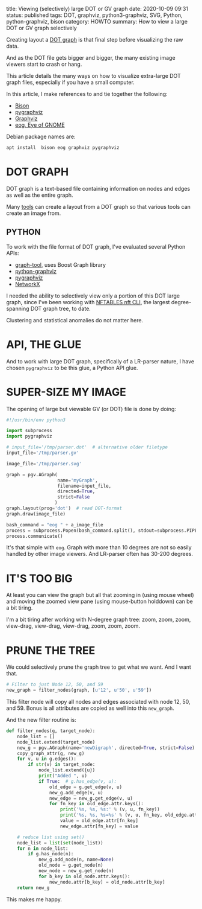 title: Viewing (selectively) large DOT or GV graph
date: 2020-10-09 09:31
status: published
tags: DOT, graphviz, python3-graphviz, SVG, Python, python-graphviz, bison
category: HOWTO
summary: How to view a large DOT or GV graph selectively

Creating layout a 
[DOT graph](https://en.wikipedia.org/wiki/DOT_\(graph_description_language\))
is that final step before visualizing the raw data.

And as the DOT file gets bigger and bigger, the many existing image viewers 
start to crash or hang.

This article details the many ways on how to visualize extra-large 
DOT graph files, especially if you have a small computer.

In this article, I make references to and tie together the following:

* [Bison](https://www.gnu.org/software/bison/)
* [pygraphviz](https://pygraphviz.github.io/)
* [Graphviz](https://en.wikipedia.org/wiki/Graphviz)
* [eog, Eye of GNOME](https://gitlab.gnome.org/GNOME/eog)

Debian package names are:
```bash
apt install  bison eog graphviz pygraphviz
```

DOT GRAPH
=========
DOT graph is a text-based file containing information on nodes and edges
as well as the entire graph.

Many
[tools](https://en.wikipedia.org/wiki/DOT_(graph_description_language)#Layout_programs) 
can create a layout from a DOT graph so that various tools can
create an image from.


PYTHON
------

To work with the file format of DOT graph, I've evaluated several Python APIs:
* [graph-tool](https://en.wikipedia.org/wiki/Graph-tool), uses Boost Graph
  library
* [python-graphviz](https://github.com/xflr6/graphviz)
* [pygraphviz](https://pygraphviz.github.io/)
* [NetworkX](https://networkx.github.io/)

I needed the ability to 
selectively view only a portion of this DOT large graph,
since I've been working with 
[NFTABLES nft CLI](https://wiki.nftables.org/),
the largest degree-spanning DOT graph tree, to date.

Clustering and statistical anomalies do not matter here.

API, THE GLUE
=============
And to work with large DOT graph, specifically of a LR-parser nature, 
I have chosen `pygraphviz` to be this glue, a Python API glue.

SUPER-SIZE MY IMAGE
===================
The opening of large but viewable GV (or DOT) file is done by doing:
```python
#!/usr/bin/env python3

import subprocess
import pygraphviz

# input_file='/tmp/parser.dot'  # alternative older filetype
input_file='/tmp/parser.gv'

image_file='/tmp/parser.svg'

graph = pgv.AGraph(
                   name='myGraph', 
                   filename=input_file, 
                   directed=True, 
                   strict=False
                  )
graph.layout(prog='dot')  # read DOT-format
graph.draw(image_file)

bash_command = "eog " + a_image_file
process = subprocess.Popen(bash_command.split(), stdout=subprocess.PIPE)
process.communicate()
```

It's that simple with `eog`.  Graph with more than 10 degrees are not so easily 
handled by other image viewers.  And LR-parser often has 30-200 degrees.

IT'S TOO BIG
============
At least you can view the graph but all that zooming in (using mouse wheel)
and moving the zoomed view pane (using mouse-button holddown) can be
a bit tiring.  

I'm a bit tiring after working with N-degree graph tree:
zoom, zoom, zoom, view-drag, view-drag, view-drag, zoom, zoom, zoom.

PRUNE THE TREE
==============
We could selectively prune the graph tree to get what we want.  And I want 
that.

```python
# Filter to just Node 12, 50, and 59
new_graph = filter_nodes(graph, [u'12', u'50', u'59'])
```

This filter node will copy all nodes and edges associated with node
12, 50, and 59.  Bonus is all attributes are copied as well into 
this `new_graph`.

And the new filter routine is:
```python
def filter_nodes(g, target_node):
    node_list = []
    node_list.extend(target_node)
    new_g = pgv.AGraph(name='newDigraph', directed=True, strict=False)
    copy_graph_attr(g, new_g)
    for v, u in g.edges():
        if str(v) in target_node:
            node_list.extend({u})
            print("Added ", u)
            if True:  # g.has_edge(v, u):
                old_edge = g.get_edge(v, u)
                new_g.add_edge(v, u)
                new_edge = new_g.get_edge(v, u)
                for fn_key in old_edge.attr.keys():
                    print('%s, %s, %s:' % (v, u, fn_key))
                    print('%s, %s, %s=%s' % (v, u, fn_key, old_edge.attr[fn_key]))
                    value = old_edge.attr[fn_key]
                    new_edge.attr[fn_key] = value

    # reduce list using set()
    node_list = list(set(node_list))
    for n in node_list:
        if g.has_node(n):
            new_g.add_node(n, name=None)
            old_node = g.get_node(n)
            new_node = new_g.get_node(n)
            for b_key in old_node.attr.keys():
                new_node.attr[b_key] = old_node.attr[b_key]
    return new_g
```

This makes me happy.
